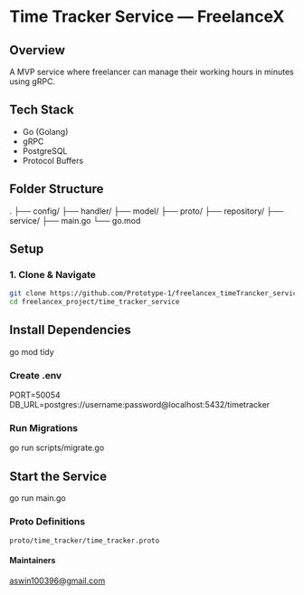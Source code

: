 # Time Tracker Service — FreelanceX

## Overview
A MVP service where freelancer can manage their working hours in minutes using gRPC.

## Tech Stack
- Go (Golang)
- gRPC
- PostgreSQL
- Protocol Buffers

## Folder Structure

.
├── config/
├── handler/
├── model/
├── proto/
├── repository/
├── service/
├── main.go
└── go.mod


## Setup

### 1. Clone & Navigate
```bash
git clone https://github.com/Prototype-1/freelancex_timeTrancker_service.git
cd freelancex_project/time_tracker_service
```

## Install Dependencies

go mod tidy

### Create .env

PORT=50054
DB_URL=postgres://username:password@localhost:5432/timetracker

### Run Migrations

go run scripts/migrate.go

## Start the Service

go run main.go

### Proto Definitions

    proto/time_tracker/time_tracker.proto

#### Maintainers

aswin100396@gmail.com